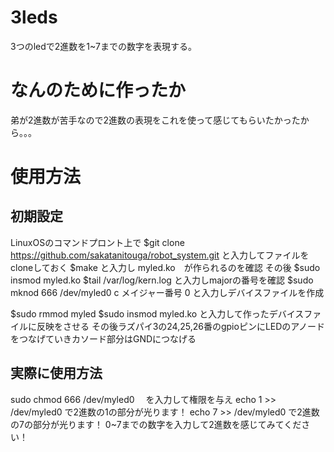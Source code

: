 # 3leds
3つのledで2進数を1~7までの数字を表現する。
# なんのために作ったか
弟が2進数が苦手なので2進数の表現をこれを使って感じてもらいたかったから。。。

# 使用方法
## 初期設定
LinuxOSのコマンドプロント上で
$git clone https://github.com/sakatanitouga/robot_system.git
と入力してファイルをcloneしておく
$make
と入力し myled.ko　が作られるのを確認
その後
$sudo insmod myled.ko
$tail /var/log/kern.log
と入力しmajorの番号を確認
$sudo mknod 666 /dev/myled0 c メイジャー番号 0
と入力しデバイスファイルを作成

$sudo rmmod myled
$sudo insmod myled.ko
と入力して作ったデバイスファイルに反映をさせる
その後ラズパイ3の24,25,26番のgpioピンにLEDのアノードをつなげていきカソード部分はGNDにつなげる
## 実際に使用方法
sudo chmod 666 /dev/myled0　
を入力して権限を与え
echo 1 >> /dev/myled0
で2進数の1の部分が光ります！
echo 7 >> /dev/myled0
で2進数の7の部分が光ります！
0~7までの数字を入力して2進数を感じてみてください！
